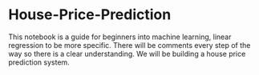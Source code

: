 # House-Price-Prediction
This notebook is a guide for beginners into machine learning, linear regression to be more specific. There will be comments every step of the way so there is a clear understanding. We will be building a house price prediction system.
